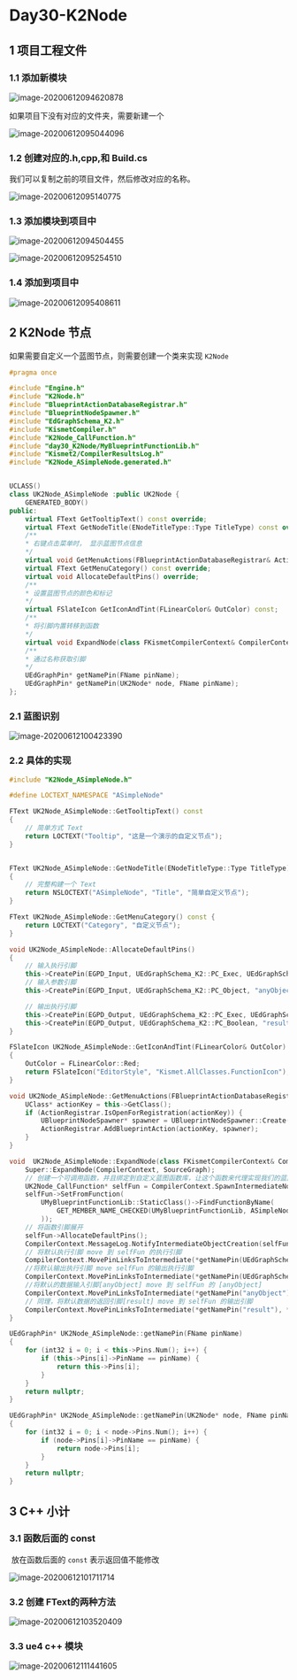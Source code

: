 # Day30-K2Node

## 1  项目工程文件

### 1.1 添加新模块

![image-20200612094620878](../images/image-20200612094620878.png)

如果项目下没有对应的文件夹，需要新建一个

![image-20200612095044096](../images/image-20200612095044096.png)



### 1.2 创建对应的.h,cpp,和 Build.cs

我们可以复制之前的项目文件，然后修改对应的名称。

![image-20200612095140775](../images/image-20200612095140775.png)



### 1.3 添加模块到项目中

![image-20200612094504455](../images/image-20200612094504455.png)

![image-20200612095254510](../images/image-20200612095254510.png)

### 1.4 添加到项目中

![image-20200612095408611](../images/image-20200612095408611.png)



## 2 K2Node 节点

如果需要自定义一个蓝图节点，则需要创建一个类来实现 `K2Node`

```c++
#pragma once

#include "Engine.h"
#include "K2Node.h"
#include "BlueprintActionDatabaseRegistrar.h"
#include "BlueprintNodeSpawner.h"
#include "EdGraphSchema_K2.h"
#include "KismetCompiler.h"
#include "K2Node_CallFunction.h"
#include "day30_K2Node/MyBlueprintFunctionLib.h"
#include "Kismet2/CompilerResultsLog.h"
#include "K2Node_ASimpleNode.generated.h"


UCLASS()
class UK2Node_ASimpleNode :public UK2Node {
	GENERATED_BODY()
public:
	virtual FText GetTooltipText() const override;
	virtual FText GetNodeTitle(ENodeTitleType::Type TitleType) const override;
	/**
	* 右键点击菜单时， 显示蓝图节点信息
	*/
	virtual void GetMenuActions(FBlueprintActionDatabaseRegistrar& ActionRegistrar) const override;
	virtual FText GetMenuCategory() const override;
	virtual void AllocateDefaultPins() override;
	/**
	* 设置蓝图节点的颜色和标记
	*/
	virtual FSlateIcon GetIconAndTint(FLinearColor& OutColor) const;
	/**
	* 将引脚内置转移到函数
	*/
	virtual void ExpandNode(class FKismetCompilerContext& CompilerContext, UEdGraph* SourceGraph);
	/**
	* 通过名称获取引脚
	*/
	UEdGraphPin* getNamePin(FName pinName);
	UEdGraphPin* getNamePin(UK2Node* node, FName pinName);
};
```



### 2.1 蓝图识别

![image-20200612100423390](../images/image-20200612100423390.png)



### 2.2 具体的实现

```c++
#include "K2Node_ASimpleNode.h"

#define LOCTEXT_NAMESPACE "ASimpleNode"

FText UK2Node_ASimpleNode::GetTooltipText() const
{
	// 简单方式 Text
	return LOCTEXT("Tooltip", "这是一个演示的自定义节点");
}


FText UK2Node_ASimpleNode::GetNodeTitle(ENodeTitleType::Type TitleType) const
{
	// 完整构建一个 Text
	return NSLOCTEXT("ASimpleNode", "Title", "简单自定义节点");
}

FText UK2Node_ASimpleNode::GetMenuCategory() const {
	return LOCTEXT("Category", "自定义节点");
}

void UK2Node_ASimpleNode::AllocateDefaultPins()
{
	// 输入执行引脚
	this->CreatePin(EGPD_Input, UEdGraphSchema_K2::PC_Exec, UEdGraphSchema_K2::PN_Execute);
	// 输入参数引脚
	this->CreatePin(EGPD_Input, UEdGraphSchema_K2::PC_Object, "anyObject");

	// 输出执行引脚
	this->CreatePin(EGPD_Output, UEdGraphSchema_K2::PC_Exec, UEdGraphSchema_K2::PN_Then);
	this->CreatePin(EGPD_Output, UEdGraphSchema_K2::PC_Boolean, "result");
}

FSlateIcon UK2Node_ASimpleNode::GetIconAndTint(FLinearColor& OutColor) const
{
	OutColor = FLinearColor::Red;
	return FSlateIcon("EditorStyle", "Kismet.AllClasses.FunctionIcon");
}

void UK2Node_ASimpleNode::GetMenuActions(FBlueprintActionDatabaseRegistrar& ActionRegistrar) const {
	UClass* actionKey = this->GetClass();
	if (ActionRegistrar.IsOpenForRegistration(actionKey)) {
		UBlueprintNodeSpawner* spawner = UBlueprintNodeSpawner::Create(actionKey);
		ActionRegistrar.AddBlueprintAction(actionKey, spawner);
	}
}

void  UK2Node_ASimpleNode::ExpandNode(class FKismetCompilerContext& CompilerContext, UEdGraph* SourceGraph) {
	Super::ExpandNode(CompilerContext, SourceGraph);
	// 创建一个可调用函数，并且绑定到自定义蓝图函数库，让这个函数来代理实现我们的蓝图节点
	UK2Node_CallFunction* selfFun = CompilerContext.SpawnIntermediateNode<UK2Node_CallFunction>(this, SourceGraph);
	selfFun->SetFromFunction(
		UMyBlueprintFunctionLib::StaticClass()->FindFunctionByName(
			GET_MEMBER_NAME_CHECKED(UMyBlueprintFunctionLib, ASimpleNodeFunction)
		));
	// 将函数引脚展开
	selfFun->AllocateDefaultPins();
	CompilerContext.MessageLog.NotifyIntermediateObjectCreation(selfFun,this);
	// 将默认执行引脚 move 到 selfFun 的执行引脚
	CompilerContext.MovePinLinksToIntermediate(*getNamePin(UEdGraphSchema_K2::PN_Execute), *selfFun->GetExecPin());
	//将默认输出执行引脚 move selfFun 的输出执行引脚
	CompilerContext.MovePinLinksToIntermediate(*getNamePin(UEdGraphSchema_K2::PN_Then), *getNamePin(selfFun, UEdGraphSchema_K2::PN_Then));
	//将默认的数据输入引脚[anyObject] move 到 selfFun 的 [anyObject]
	CompilerContext.MovePinLinksToIntermediate(*getNamePin("anyObject"), *getNamePin(selfFun, "anyObject"));
	// 同理，将默认数据的返回引脚[result] move 到 selfFun 的输出引脚
	CompilerContext.MovePinLinksToIntermediate(*getNamePin("result"), *getNamePin(selfFun, "result"));
}

UEdGraphPin* UK2Node_ASimpleNode::getNamePin(FName pinName)
{
	for (int32 i = 0; i < this->Pins.Num(); i++) {
		if (this->Pins[i]->PinName == pinName) {
			return this->Pins[i];
		}
	}
	return nullptr;
}

UEdGraphPin* UK2Node_ASimpleNode::getNamePin(UK2Node* node, FName pinName)
{
	for (int32 i = 0; i < node->Pins.Num(); i++) {
		if (node->Pins[i]->PinName == pinName) {
			return node->Pins[i];
		}
	}
	return nullptr;
}
```





## 3 C++ 小计

### 3.1 函数后面的 const

​	放在函数后面的 `const` 表示返回值不能修改

![image-20200612101711714](../images/image-20200612101711714.png)

### 3.2 创建 FText的两种方法

![image-20200612103520409](../images/image-20200612103520409.png)



### 3.3 ue4 c++ 模块

![image-20200612111441605](../images/image-20200612111441605.png)